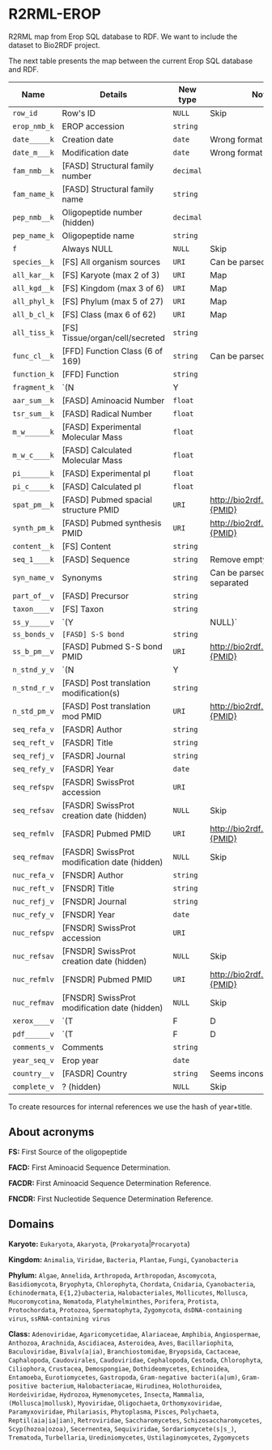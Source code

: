 # R2RML-EROP
R2RML map from Erop SQL database to RDF. 
We want to include the dataset to Bio2RDF project.

The next table presents the map between the current Erop SQL database and RDF.

| Name         | Details                                      | New type  | Note                             |
| ------------ | -------------------------------------------- | --------- | -------------------------------- |
| `row_id`     | Row's ID                                     | `NULL`    | Skip                             |
| `erop_nmb_k` | EROP accession                               | `string`  |                                  |
| `date_____k` | Creation date                                | `date`    | Wrong format                     |
| `date_m___k` | Modification date                            | `date`    | Wrong format                     |
| `fam_nmb__k` | [FASD] Structural family number              | `decimal` |                                  |
| `fam_name_k` | [FASD] Structural family name                | `string`  |                                  |
| `pep_nmb__k` | Oligopeptide number (hidden)                 | `decimal` |                                  |
| `pep_name_k` | Oligopeptide name                            | `string`  |                                  |
| `f`          | Always NULL                                  | `NULL`    | Skip                             |
| `species__k` | [FS] All organism sources                    | `URI`     | Can be parsed                    |
| `all_kar__k` | [FS] Karyote (max 2 of 3)                    | `URI`     | Map                              |
| `all_kgd__k` | [FS] Kingdom (max 3 of 6)                    | `URI`     | Map                              |
| `all_phyl_k` | [FS] Phylum (max 5 of 27)                    | `URI`     | Map                              |
| `all_b_cl_k` | [FS] Class (max 6 of 62)                     | `URI`     | Map                              |
| `all_tiss_k` | [FS] Tissue/organ/cell/secreted              | `string`  |                                  |
| `func_cl__k` | [FFD] Function Class (6 of 169)              | `string`  | Can be parsed *TODO*             |
| `function_k` | [FFD] Function                               | `string`  |                                  |
| `fragment_k` | `(N|Y| |NULL)`                               | `NULL`    | Skip                             |
| `aar_sum__k` | [FASD] Aminoacid Number                      | `float`   |                                  |
| `tsr_sum__k` | [FASD] Radical Number                        | `float`   |                                  |
| `m_w______k` | [FASD] Experimental Molecular Mass           | `float`   |                                  |
| `m_w_c____k` | [FASD] Calculated Molecular Mass             | `float`   |                                  |
| `pi_______k` | [FASD] Experimental pI                       | `float`   |                                  |
| `pi_c_____k` | [FASD] Calculated pI                         | `float`   |                                  |
| `spat_pm__k` | [FASD] Pubmed spacial structure PMID         | `URI`     | http://bio2rdf.org/pubmed:{PMID} |
| `synth_pm_k` | [FASD] Pubmed synthesis PMID                 | `URI`     | http://bio2rdf.org/pubmed:{PMID} |
| `content__k` | [FS] Content                                 | `string`  |                                  |
| `seq_1____k` | [FASD] Sequence                              | `string`  | Remove empty spaces              |
| `syn_name_v` | Synonyms                                     | `string`  | Can be parsed, comma separated   |
| `part_of__v` | [FASD] Precursor                             | `string`  |                                  |
| `taxon____v` | [FS] Taxon                                   | `string`  |                                  |
| `ss_y_____v` | `(Y| |NULL)`                                 | `NULL`    | Skip                             |
| `ss_bonds_v` | `[FASD] S-S bond`                            | `string`  |                                  |
| `ss_b_pm__v` | [FASD] Pubmed S-S bond PMID                  | `URI`     | http://bio2rdf.org/pubmed:{PMID} |
| `n_stnd_y_v` | `(N|Y| |NULL)`                               | `NULL`    | Skip                             |
| `n_stnd_r_v` | [FASD] Post translation modification(s)      | `string`  |                                  |
| `n_std_pm_v` | [FASD] Post translation mod PMID             | `URI`     | http://bio2rdf.org/pubmed:{PMID} |
| `seq_refa_v` | [FASDR] Author                               | `string`  |                                  |
| `seq_reft_v` | [FASDR] Title                                | `string`  |                                  |
| `seq_refj_v` | [FASDR] Journal                              | `string`  |                                  |
| `seq_refy_v` | [FASDR] Year                                 | `date`    |                                  |
| `seq_refspv` | [FASDR] SwissProt accession                  | `URI`     |                                  |
| `seq_refsav` | [FASDR] SwissProt creation date (hidden)     | `NULL`    | Skip                             |
| `seq_refmlv` | [FASDR] Pubmed PMID                          | `URI`     | http://bio2rdf.org/pubmed:{PMID} |
| `seq_refmav` | [FASDR] SwissProt modification date (hidden) | `NULL`    | Skip                             |
| `nuc_refa_v` | [FNSDR] Author                               | `string`  |                                  |
| `nuc_reft_v` | [FNSDR] Title                                | `string`  |                                  |
| `nuc_refj_v` | [FNSDR] Journal                              | `string`  |                                  |
| `nuc_refy_v` | [FNSDR] Year                                 | `date`    |                                  |
| `nuc_refspv` | [FNSDR] SwissProt accession                  | `URI`     |                                  |
| `nuc_refsav` | [FNSDR] SwissProt creation date (hidden)     | `NULL`    | Skip                             |
| `nuc_refmlv` | [FNSDR] Pubmed PMID                          | `URI`     | http://bio2rdf.org/pubmed:{PMID} |
| `nuc_refmav` | [FNSDR] SwissProt modification date (hidden) | `NULL`    | Skip                             |
| `xerox____v` | `(T|F|D|P|N|NULL)`                           | `NULL`    | Skip                             |
| `pdf______v` | `(T|F|D|P|N|NULL)`                           | `NULL`    | Skip                             |
| `comments_v` | Comments                                     | `string`  |                                  |
| `year_seq_v` | Erop year                                    | `date`    |                                  |
| `country__v` | [FASDR] Country                              | `string`  | Seems inconsistent.              |
| `complete_v` | ? (hidden)                                   | `NULL`    | Skip                             |

To create resources for internal references we use the hash of year+title.

## About acronyms
**FS:** First Source of the oligopeptide

**FACD:** First Aminoacid Sequence Determination.

**FACDR:** First Aminoacid Sequence Determination Reference.

**FNCDR:** First Nucleotide Sequence Determination Reference.

## Domains
**Karyote:** `Eukaryota`, `Akaryota`, (`Prokaryota`|`Procaryota`)

**Kingdom:** `Animalia`, `Viridae`, `Bacteria`, `Plantae`, `Fungi`, `Cyanobacteria`

**Phylum:** `Algae`, `Annelida`, `Arthropoda`, `Arthropodan`, `Ascomycota`, `Basidiomycota`, `Bryophyta`, `Chlorophyta`, `Chordata`, `Cnidaria`, `Cyanobacteria`, `Echinodermata`, `E{1,2}ubacteria`, `Halobacteriales`, `Mollicutes`, `Mollusca`, `Mucoromycotina`, `Nematoda`, `Platyhelminthes`, `Porifera`, `Protista`, `Protochordata`, `Protozoa`, `Spermatophyta`, `Zygomycota`, `dsDNA-containing virus`, `ssRNA-containing virus`

**Class:**  `Adenoviridae`, `Agaricomycetidae`, `Alariaceae`, `Amphibia`, `Angiospermae`, `Anthozoa`, `Arachnida`, `Ascidiacea`, `Asteroidea`, `Aves`, `Bacillariophita`, `Baculoviridae`, `Bivalv(a|ia)`, `Branchiostomidae`, `Bryopsida`, `Cactaceae`, `Caphalopoda`, `Caudovirales`, `Caudoviridae`, `Cephalopoda`, `Cestoda`, `Chlorophyta`, `Ciliophora`, `Crustacea`, `Demospongiae`, `Dothideomycetes`, `Echinoidea`, `Entamoeba`, `Eurotiomycetes`, `Gastropoda`, `Gram-negative bacteri(a|um)`, `Gram-positive bacterium`, `Halobacteriacae`, `Hirudinea`, `Holothuroidea`, `Hordeiviridae`, `Hydrozoa`, `Hymenomycetes`, `Insecta`, `Mammalia`, `(Mollusca|mollusk)`, `Myoviridae`, `Oligochaeta`, `Orthomyxoviridae`, `Paramyxoviridae`, `Philariasis`, `Phytoplasma`, `Pisces`, `Polychaeta`, `Reptil(aia|ia|ian)`, `Retroviridae`, `Saccharomycetes`, `Schizosaccharomycetes`, `Scyp(hozoa|ozoa)`, `Secernentea`, `Sequiviridae`, `Sordariomycete(s|s_)`, `Trematoda`, `Turbellaria`, `Urediniomycetes`, `Ustilaginomycetes`, `Zygomycets`
